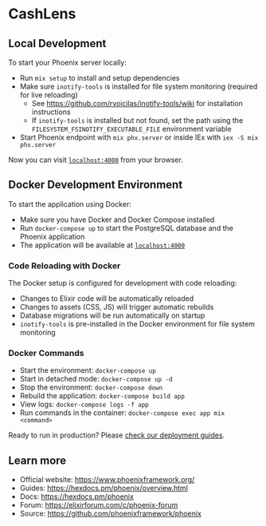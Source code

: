# CashLens

## Local Development

To start your Phoenix server locally:

  * Run `mix setup` to install and setup dependencies
  * Make sure `inotify-tools` is installed for file system monitoring (required for live reloading)
    * See https://github.com/rvoicilas/inotify-tools/wiki for installation instructions
    * If `inotify-tools` is installed but not found, set the path using the `FILESYSTEM_FSINOTIFY_EXECUTABLE_FILE` environment variable
  * Start Phoenix endpoint with `mix phx.server` or inside IEx with `iex -S mix phx.server`

Now you can visit [`localhost:4000`](http://localhost:4000) from your browser.

## Docker Development Environment

To start the application using Docker:

  * Make sure you have Docker and Docker Compose installed
  * Run `docker-compose up` to start the PostgreSQL database and the Phoenix application
  * The application will be available at [`localhost:4000`](http://localhost:4000)

### Code Reloading with Docker

The Docker setup is configured for development with code reloading:

  * Changes to Elixir code will be automatically reloaded
  * Changes to assets (CSS, JS) will trigger automatic rebuilds
  * Database migrations will be run automatically on startup
  * `inotify-tools` is pre-installed in the Docker environment for file system monitoring

### Docker Commands

  * Start the environment: `docker-compose up`
  * Start in detached mode: `docker-compose up -d`
  * Stop the environment: `docker-compose down`
  * Rebuild the application: `docker-compose build app`
  * View logs: `docker-compose logs -f app`
  * Run commands in the container: `docker-compose exec app mix <command>`

Ready to run in production? Please [check our deployment guides](https://hexdocs.pm/phoenix/deployment.html).

## Learn more

  * Official website: https://www.phoenixframework.org/
  * Guides: https://hexdocs.pm/phoenix/overview.html
  * Docs: https://hexdocs.pm/phoenix
  * Forum: https://elixirforum.com/c/phoenix-forum
  * Source: https://github.com/phoenixframework/phoenix
